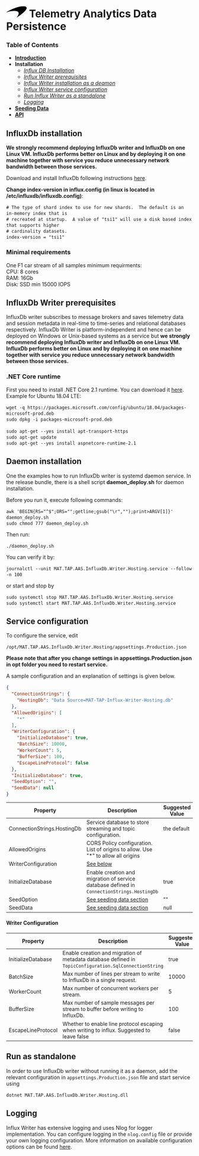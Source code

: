 # ![logo](/docs/branding.png) Telemetry Analytics Data Persistence

### Table of Contents
- [**Introduction**](/README.md)<br>
- **Installation**<br>
  - [*Influx DB Installation*](#influxdb-installation)<br>
  - [*Influx Writer prerequisites*](#influxdb-writer-prerequisites)<br>
  - [*Influx Writer installation as a deamon*](#daemon-installation)<br>
  - [*Influx Writer service configuration*](#service-configuration)<br>
  - [*Run Influx Writer as a standalone*](#run-as-standalone)<br>
  - [*Logging*](#logging)<br>
- [**Seeding Data**](/docs/SeedData.md)<br>
- [**API**](/docs/API.md)<br>


## InfluxDb installation
**We strongly recommend deploying InfluxDb writer and InfluxDb on one Linux VM. InfluxDb performs better on Linux and by deploying it on one machine together with service you reduce unnecessary network bandwidth between those services.**

Download and install InfluxDb following instructions [here](https://portal.influxdata.com/downloads).

**Change index-version in influx.config (in linux is located in /etc/influxdb/influxdb.config)**:

```
# The type of shard index to use for new shards.  The default is an in-memory index that is
# recreated at startup.  A value of "tsi1" will use a disk based index that supports higher
# cardinality datasets.
index-version = "tsi1"
```

### Minimal requirements
One F1 car stream of all samples minimum requirments:  
CPU: 8 cores  
RAM: 16Gb  
Disk: SSD min 15000 IOPS  


## InfluxDb Writer prerequisites

InfluxDb writer subscribes to message brokers and saves telemetry data and session metadata in real-time to time-series and relational databases respectively. InfluxDb Writer is platform-independent and hence can be deployed on Windows or Unix-based systems as a service but **we strongly recommend deploying InfluxDb writer and InfluxDb on one Linux VM. InfluxDb performs better on Linux and by deploying it on one machine together with service you reduce unnecessary network bandwidth between those services.**

### .NET Core runtime
First you need to install .NET Core 2.1 runtime. You can download it [here](https://www.microsoft.com/net/download/dotnet-core/2.1). Example for Ubuntu 18.04 LTE: 

```
wget -q https://packages.microsoft.com/config/ubuntu/18.04/packages-microsoft-prod.deb
sudo dpkg -i packages-microsoft-prod.deb

sudo apt-get --yes install apt-transport-https
sudo apt-get update
sudo apt-get --yes install aspnetcore-runtime-2.1
```

## Daemon installation
One the examples how to run InfluxDb writer is systemd daemon service. In the release bundle, there is a shell script **daemon_deploy.sh** for daemon installation. 

Before you run it, execute following commands:
```
awk 'BEGIN{RS="^$";ORS="";getline;gsub("\r","");print>ARGV[1]}' daemon_deploy.sh
sudo chmod 777 daemon_deploy.sh
```

Then run:
```
./daemon_deploy.sh
```

You can verify it by:

```
journalctl --unit MAT.TAP.AAS.InfluxDb.Writer.Hosting.service --follow -n 100
```

or start and stop by 

```
sudo systemctl stop MAT.TAP.AAS.InfluxDb.Writer.Hosting.service
sudo systemctl start MAT.TAP.AAS.InfluxDb.Writer.Hosting.service
```

## Service configuration
To configure the service, edit
```
/opt/MAT.TAP.AAS.InfluxDb.Writer.Hosting/appsettings.Production.json
```

**Please note that after you change settings in appsettings.Production.json in opt folder you need to restart service.**

A sample configuration and an explanation of settings is given below.
```json
{
  "ConnectionStrings": {
    "HostingDb": "Data Source=MAT-TAP-Influx-Writer-Hosting.db"
  },
  "AllowedOrigins": [
    "*"
  ], 
  "WriterConfiguration": {
    "InitializeDatabase": true, 
    "BatchSize": 10000, 
    "WorkerCount": 5, 
    "BufferSize": 100, 
    "EscapeLineProtocol": false
  },
  "InitializeDatabase": true,
  "SeedOption": "",
  "SeedData": null
}
```
| Property | Description | Suggested Value |
|--|--|--|
| ConnectionStrings.HostingDb | Service database to store streaming and topic configuration. | the default
| AllowedOrigins | CORS Policy configuration. List of origins to allow. Use "*" to allow all origins
| WriterConfiguration | [See below](#writer-configuration) |
| InitializeDatabase | Enable creation and migration of service database defined in `ConnectionStrings.HostingDb` | true |
| SeedOption | [See seeding data section](/docs/SeedData.md) | ""
| SeedData | [See seeding data section](/docs/SeedData.md) | null


#### Writer Configuration
| Property | Description | Suggested Value |
|--|--|--|
| InitializeDatabase| Enable creation and migration of metadata database defined in `TopicConfiguration.SqlConnectionString` | true |
| BatchSize | Max number of lines per stream to write to InfluxDb in a single request. | 10000 |
| WorkerCount | Max number of concurrent workers per stream. | 5 |
| BufferSize | Max number of sample messages per stream to buffer before writing to InfluxDb. | 100 |
| EscapeLineProtocol | Whether to enable line protocol escaping when writing to influx. Suggested to leave false | false |



## Run as standalone

In order to use InfluxDb writer without running it as a daemon, add the relevant configuration in `appsettings.Production.json` file and start service using
```
dotnet MAT.TAP.AAS.InfluxDb.Writer.Hosting.dll
```

## Logging

Influx Writer has extensive logging and uses Nlog for logger implementation. You can configure logging in the `nlog.config` file or provide your own logging configuration. More information on available configuration options can be found [here](https://github.com/nlog/nlog/wiki/Configuration-file).
